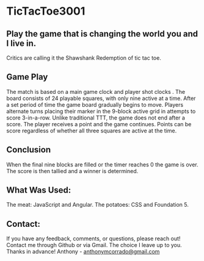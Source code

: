 TicTacToe3001
=============

## Play the game that is changing the world you and I live in.

Critics are calling it the Shawshank Redemption of tic tac toe. 

## Game Play

The match is based on a main game clock and player shot clocks . The board consists of 24 playable squares, with only nine active at a time. After a set period of time the game board gradually begins to move. Players alternate turns placing their marker in the 9-block active grid in attempts to score 3-in-a-row. Unlike traditional TTT, the game does not end after a score. The player receives a point and the game continues. Points can be score regardless of whether all three squares are active at the time. 

## Conclusion

When the final nine blocks are filled or the timer reaches 0 the game is over. The score is then tallied and a winner is determined. 

## What Was Used:

The meat: JavaScript and Angular. The potatoes: CSS and Foundation 5.

## Contact:
If you have any feedback, comments, or questions, please reach out! Contact me through Github or via Gmail. The choice I leave up to you. Thanks in advance! 
Anthony - anthonymcorrado@gmail.com
